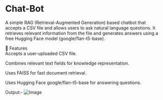 # Chat-Bot

A simple RAG (Retrieval-Augmented Generation) based chatbot that accepts a CSV file and allows users to ask natural language questions. It retrieves relevant information from the file and generates answers using a free Hugging Face model (google/flan-t5-base).

🔧 Features  
Accepts a user-uploaded CSV file.

Combines relevant text fields for knowledge representation.

Uses FAISS for fast document retrieval.

Uses Hugging Face google/flan-t5-base for answering questions.

Output:-
![Image](https://github.com/user-attachments/assets/5d0ea802-182e-4bd2-a6f8-8d43c6fa756f)

